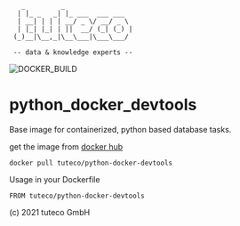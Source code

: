 ```
   _         _                 
  | |_ _   _| |_ ___  ___ ___  
  | __| | | | __/ _ \/ __/ _ \ 
  | |_| |_| | ||  __/ (_| (_) |
 (_)__|\__,_|\__\___|\___\___/ 
 
 -- data & knowledge experts --                              
```
![DOCKER_BUILD](https://img.shields.io/github/workflow/status/tuteco/python-docker-devtools/publish_docker_image?label=Docker-Build&style=for-the-badge)

# python_docker_devtools
Base image for containerized, python based database tasks.

get the image from [docker hub](https://hub.docker.com/r/tuteco/python-docker-devtools)

```{bash}
docker pull tuteco/python-docker-devtools
```

Usage in your Dockerfile
```
FROM tuteco/python-docker-devtools
```

(c) 2021 tuteco GmbH